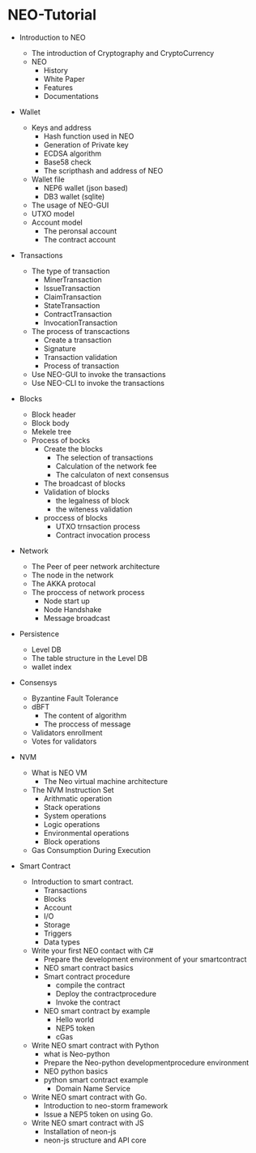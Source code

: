 # NEO-Tutorial

 - Introduction to NEO
    - The introduction of Cryptography and CryptoCurrency 
    - NEO
        - History
        - White Paper
        - Features
        - Documentations

 - Wallet 
    - Keys and address
        - Hash function used in NEO
        - Generation of Private key
        - ECDSA algorithm
        - Base58 check
        - The scripthash and address of NEO
    - Wallet file
        - NEP6 wallet (json based)
        - DB3 wallet (sqlite)
    - The usage of NEO-GUI
    - UTXO model
    - Account model
        - The peronsal account
        - The contract account


 - Transactions
    - The type of transaction 
        -  MinerTransaction
        -  IssueTransaction
        -  ClaimTransaction
        -  StateTransaction
        -  ContractTransaction
        -  InvocationTransaction
    - The process of transcactions
        - Create a transaction
        - Signature
        - Transaction validation
        - Process of transaction
    - Use NEO-GUI to invoke the transactions
    - Use NEO-CLI to invoke the transactions
 
 - Blocks
    - Block header
    - Block body
    - Mekele tree
    - Process of bocks 
        - Create the blocks 
            -  The selection of transactions
            -  Calculation of the network fee
            -  The calculaton of next consensus
        - The broadcast of blocks
        - Validation of blocks
            - the legalness of block
            - the witeness validation
        - proccess of blocks
            - UTXO trnsaction process
            - Contract invocation process

 - Network 
    - The Peer of peer network architecture
    - The node in the network
    - The AKKA protocal
    - The proccess of network process
        - Node start up
        - Node Handshake
        - Message broadcast
 
 - Persistence
    -  Level DB
    -  The table structure in the Level DB
    -  wallet index

 - Consensys
    - Byzantine Fault Tolerance
    - dBFT 
        - The content of algorithm
        - The proccess of message
    - Validators enrollment 
    - Votes for validators

 - NVM
    - What is NEO VM
        - The Neo virtual machine architecture    
    - The NVM Instruction Set
        - Arithmatic operation
        - Stack operations
        - System operations
        - Logic operations
        - Environmental operations
        - Block operations
    - Gas Consumption During Execution

 - Smart Contract
    - Introduction to smart contract.
        - Transactions
        - Blocks
        - Account
        - I/O
        - Storage
        - Triggers
        - Data types
    - Write your first NEO contact with C#
        - Prepare the development environment of your smartcontract    
        - NEO smart contract basics
        - Smart contract procedure
            - compile the contract 
            - Deploy the contractprocedure
            - Invoke the contract
        - NEO smart contract by example
            - Hello world 
            - NEP5 token
            - cGas
    - Write NEO smart contract with Python 
        - what is Neo-python
        - Prepare the Neo-python developmentprocedure environment 
        - NEO python basics
        - python smart contract example
            - Domain Name Service
    - Write NEO smart contract with Go.
        - Introduction to neo-storm framework
        - Issue a NEP5 token on using Go.
    - Write NEO smart contract with JS
        - Installation of neon-js
        - neon-js structure and API core



